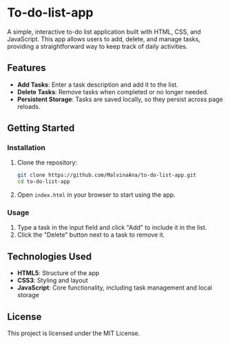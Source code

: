 # To-do-list-app

A simple, interactive to-do list application built with HTML, CSS, and JavaScript. This app allows users to add, delete, and manage tasks, providing a straightforward way to keep track of daily activities.

## Features
- **Add Tasks**: Enter a task description and add it to the list.
- **Delete Tasks**: Remove tasks when completed or no longer needed.
- **Persistent Storage**: Tasks are saved locally, so they persist across page reloads.

## Getting Started

### Installation
1. Clone the repository:
   ```bash
   git clone https://github.com/MalvinaAna/to-do-list-app.git
   cd to-do-list-app
   ```

2. Open `index.html` in your browser to start using the app.

### Usage
1. Type a task in the input field and click "Add" to include it in the list.
2. Click the "Delete" button next to a task to remove it.

## Technologies Used
- **HTML5**: Structure of the app
- **CSS3**: Styling and layout
- **JavaScript**: Core functionality, including task management and local storage

## License
This project is licensed under the MIT License.
